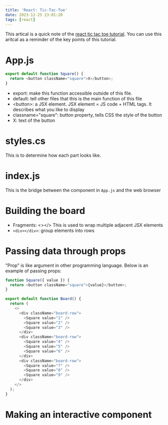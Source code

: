 ```yaml
---
title: 'React: Tic-Tac-Toe'
date: 2023-12-25 23:01:20
tags: [react]
---
```

This artical is a quick note of the [react tic tac toe tutorial](https://react.dev/learn/tutorial-tic-tac-toe). You can use this aritcal as a reminder of the key points of this tutorial.

# App.js
```javascript
export default function Square() {
  return <button className="square">X</button>;
}
```
* export: make this function accessible outside of this file.
* default: tell other files that this is the main function of this file
* \<button\>: a JSX element. JSX element = JS code + HTML tags. It describes what you like to display
* classname="square": button property, tells CSS the style of the button
* X: text of the button

# styles.cs
This is to determine how each part looks like.

# index.js
This is the bridge between the component in ```App.js``` and the web browser

# Building the board
* Fragments: <></>
    This is used to wrap multiple adjacent JSX elements
* `<div></div>`: group elements into rows

# Passing data through props
"Prop" is like argument in other programming language.
Below is an example of passing props:
```JavaScript
function Square({ value }) {
  return <button className="square">{value}</button>;
}

export default function Board() {
  return (
    <>
      <div className="board-row">
        <Square value="1" />
        <Square value="2" />
        <Square value="3" />
      </div>
      <div className="board-row">
        <Square value="4" />
        <Square value="5" />
        <Square value="6" />
      </div>
      <div className="board-row">
        <Square value="7" />
        <Square value="8" />
        <Square value="9" />
      </div>
    </>
  );
}

```

# Making an interactive component

